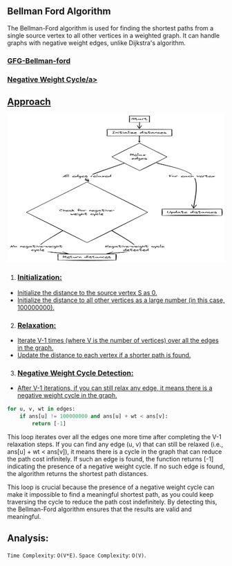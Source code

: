 ## Bellman Ford Algorithm

The Bellman-Ford algorithm is used for finding the shortest paths from a single source vertex to all other vertices in a weighted graph. It can handle graphs with negative weight edges, unlike Dijkstra's algorithm.

<h3><a href="https://www.geeksforgeeks.org/problems/distance-from-the-source-bellman-ford-algorithm/1?utm_source=geeksforgeeks">GFG-Bellman-ford</a></h3>
<h3><a href="https://www.geeksforgeeks.org/problems/negative-weight-cycle3504/1?utm_source=geeksforgeeks">Negative Weight Cycle/a></h3>

## Approach

<img src="../../../assets/graph/bellman.png" height="340" width="620">

1. ### Initialization:

- Initialize the distance to the source vertex S as 0.
- Initialize the distance to all other vertices as a large number (in this case, 100000000).

2. ### Relaxation:

- Iterate V-1 times (where V is the number of vertices) over all the edges in the graph.
- Update the distance to each vertex if a shorter path is found.

3. ### Negative Weight Cycle Detection:

- After V-1 iterations, if you can still relax any edge, it means there is a negative weight cycle in the graph.

```py
for u, v, wt in edges:
    if ans[u] != 100000000 and ans[u] + wt < ans[v]:
        return [-1]

```

This loop iterates over all the edges one more time after completing the V-1 relaxation steps.
If you can find any edge (u, v) that can still be relaxed (i.e., ans[u] + wt < ans[v]), it means there is a cycle in the graph that can reduce the path cost infinitely.
If such an edge is found, the function returns [-1] indicating the presence of a negative weight cycle.
If no such edge is found, the algorithm returns the shortest path distances.

This loop is crucial because the presence of a negative weight cycle can make it impossible to find a meaningful shortest path, as you could keep traversing the cycle to reduce the path cost indefinitely. By detecting this, the Bellman-Ford algorithm ensures that the results are valid and meaningful.

## Analysis:

`Time Complexity`: `O(V*E)`.
`Space Complexity`: `O(V)`.
